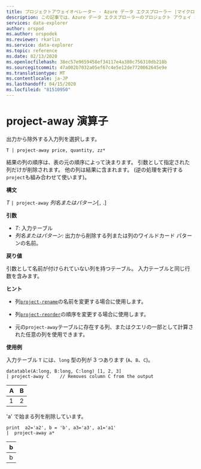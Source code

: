 ```yaml
---
title: プロジェクトアウェイオペレーター - Azure データ エクスプローラー |マイクロソフトドキュメント
description: この記事では、Azure データ エクスプローラーのプロジェクト アウェイ オペレーターについて説明します。
services: data-explorer
author: orspod
ms.author: orspodek
ms.reviewer: rkarlin
ms.service: data-explorer
ms.topic: reference
ms.date: 02/13/2020
ms.openlocfilehash: 38ec57e9659458ef34117e4a380c756310db218b
ms.sourcegitcommit: 47a002b7032a05ef67c4e5e12de7720062645e9e
ms.translationtype: MT
ms.contentlocale: ja-JP
ms.lasthandoff: 04/15/2020
ms.locfileid: "81510950"
---
```

# <a name="project-away-operator"></a>project-away 演算子

出力から除外する入力列を選択します。

```kusto
T | project-away price, quantity, zz*
```

結果の列の順序は、表の元の順序によって決まります。 引数として指定された列だけが削除されます。 他の列は結果に含まれます。  (逆の処理を実行する `project`も組み合わせて使います)。

**構文**

*T* `| project-away` *列名またはパターン*[`,` .]

**引数**

* *T*: 入力テーブル
* *列名またはパターン:* 出力から削除する列または列のワイルドカード パターンの名前。

**戻り値**

引数として名前が付けられていない列を持つテーブル。 入力テーブルと同じ行数を含みます。

**ヒント**

* 列[`project-rename`](projectrenameoperator.md)の名前を変更する場合に使用します。
* 列[`project-reorder`](projectreorderoperator.md)の順序を変更する場合に使用します。

* 元の`project-away`テーブルに存在する列、またはクエリの一部として計算された任意の列を使用できます。


**使用例**

入力テーブル `T` には、`long` 型の列が 3 つあります (`A`、`B`、`C`)。

```kusto
datatable(A:long, B:long, C:long) [1, 2, 3]
| project-away C    // Removes column C from the output
```

|A|B|
|---|---|
|1|2|

'a' で始まる列を削除しています。

```kusto
print  a2='a2', b = 'b', a3='a3', a1='a1'
|  project-away a* 
```

|b|
|---|
|b|

